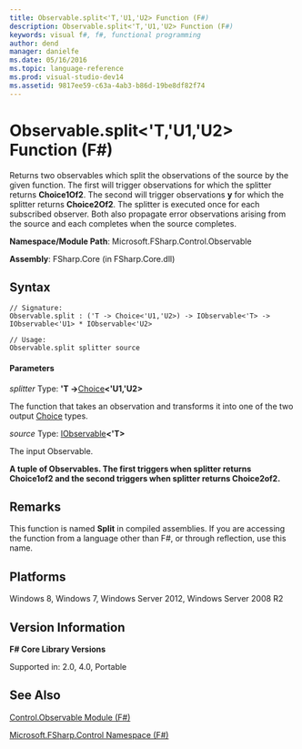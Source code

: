 ```yaml
---
title: Observable.split<'T,'U1,'U2> Function (F#)
description: Observable.split<'T,'U1,'U2> Function (F#)
keywords: visual f#, f#, functional programming
author: dend
manager: danielfe
ms.date: 05/16/2016
ms.topic: language-reference
ms.prod: visual-studio-dev14
ms.assetid: 9817ee59-c63a-4ab3-b86d-19be8df82f74 
---
```


# Observable.split<'T,'U1,'U2> Function (F#)

Returns two observables which split the observations of the source by the given function. The first will trigger observations for which the splitter returns **Choice1Of2**. The second will trigger observations **y** for which the splitter returns **Choice2Of2**. The splitter is executed once for each subscribed observer. Both also propagate error observations arising from the source and each completes when the source completes.

**Namespace/Module Path**: Microsoft.FSharp.Control.Observable

**Assembly**: FSharp.Core (in FSharp.Core.dll)


## Syntax

```
// Signature:
Observable.split : ('T -> Choice<'U1,'U2>) -> IObservable<'T> -> IObservable<'U1> * IObservable<'U2>

// Usage:
Observable.split splitter source
```

#### Parameters
*splitter*
Type: **'T -&gt;**[Choice](http://msdn.microsoft.com/en-us/library/2ab2513e-e307-4360-96cd-8b682a8d64f0)**&lt;'U1,'U2&gt;**


The function that takes an observation and transforms it into one of the two output [Choice](http://msdn.microsoft.com/en-us/library/2ab2513e-e307-4360-96cd-8b682a8d64f0) types.


*source*
Type: [IObservable](http://msdn.microsoft.com/en-us/library/04855e2b-42e4-4342-860a-b86566c4f2d9)**&lt;'T&gt;**


The input Observable.



**A tuple of Observables. The first triggers when splitter returns Choice1of2 and the second triggers when splitter returns Choice2of2.**
## Remarks
This function is named **Split** in compiled assemblies. If you are accessing the function from a language other than F#, or through reflection, use this name.


## Platforms
Windows 8, Windows 7, Windows Server 2012, Windows Server 2008 R2


## Version Information
**F# Core Library Versions**

Supported in: 2.0, 4.0, Portable




## See Also
[Control.Observable Module &#40;F&#35;&#41;](Control.Observable-Module-%5BFSharp%5D.md)

[Microsoft.FSharp.Control Namespace &#40;F&#35;&#41;](Microsoft.FSharp.Control-Namespace-%5BFSharp%5D.md)

